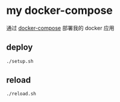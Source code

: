 # my docker-compose

通过 [docker-compose](https://docs.docker.com/compose/) 部署我的 docker 应用

## deploy

```bash
./setup.sh
```

## reload

```bash
./reload.sh
```